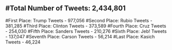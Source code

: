 #Total Number of Tweets: 2,434,801 
---
#First Place: Trump Tweets - 977,056
#Second Place: Rubio Tweets - 381,285
#Third Place: Clinton Tweets - 373,589
#Fourth Place: Cruz Tweets - 254,030
#Fifth Place: Sanders Tweets - 210,276
#Sixth Place: Jeb! Tweets - 137,047
#Seventh Place: Carson Tweets - 56,214
#Last Place: Kasich Tweets - 46,224
